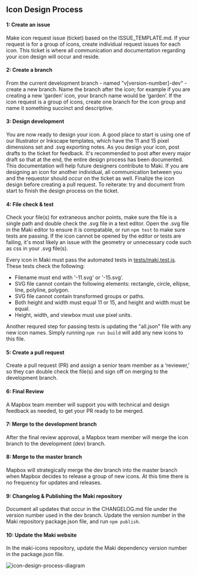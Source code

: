 ## Icon Design Process

#### 1: Create an issue  
Make icon request issue (ticket) based on the ISSUE_TEMPLATE.md. If your request is for a group of icons, create individual request issues for each icon. This ticket is where all communication and documentation regarding your icon design will occur and reside. 

#### 2: Create a branch    
From the current development branch - named "v[version-number]-dev" - create a new branch. Name the branch after the icon; for example if you are creating a new ‘garden’ icon, your branch name would be ‘garden’. If the icon request is a group of icons, create one branch for the icon group and name it something succinct and descriptive. 

#### 3: Design development  
You are now ready to design your icon. A good place to start is using one of our Illustrator or Inkscape templates, which have the 11 and 15 pixel dimensions set and .svg exporting notes. 
As you design your icon, post drafts to the ticket for feedback. It's recommended to post after every major draft so that at the end, the entire design process has been documented. This documentation will help future designers contribute to Maki.
If you are designing an icon for another individual, all communication between you and the requestor should occur on the ticket as well.
Finalize the icon design before creating a pull request. To reiterate: try and document from start to finish the design process on the ticket. 

#### 4: File check & test  
Check your file(s) for extraneous anchor points, make sure the file is a single path and double check the .svg file in a text editor. Open the .svg file in the Maki editor to ensure it is compatable, or run `npm test` to make sure tests are passing. If the icon cannot be opened by the editor or tests are failing, it's most likely an issue with the geometry or unnecessary code such as css in your .svg file(s).

Every icon in Maki must pass the automated tests in [tests/maki.test.js](https://github.com/mapbox/maki/tree/master/test/maki.test.js). These tests check the following:

- Filename must end with '-11.svg' or '-15.svg'.
- SVG file cannot contain the following elements: rectangle, circle, ellipse, line, polyline, polygon.
- SVG file cannot contain transformed groups or paths.
- Both height and width must equal 11 or 15, and height and width must be equal.
- Height, width, and viewbox must use pixel units.

Another requred step for passing tests is updating the "all.json" file with any new icon names. Simply running `npm run build` will add any new icons to this file. 

#### 5: Create a pull request  
Create a pull request (PR) and assign a senior team member as a ‘reviewer,’ so they can double check the file(s) and sign off on merging to the development branch.

#### 6: Final Review   
A Mapbox team member will support you with technical and design feedback as needed, to get your PR ready to be merged.

#### 7: Merge to the development branch  
After the final review approval, a Mapbox team member will merge the icon branch to the development (dev) branch.

#### 8: Merge to the master branch   
Mapbox will strategically merge the dev branch into the master branch when Mapbox decides to release a group of new icons. At this time there is no frequency for updates and releases. 

#### 9: Changelog & Publishing the Maki repository  
Document all updates that occur in the CHANGELOG.md file under the version number used in the dev branch.
Update the version number in the Maki repository package.json file, and run `npm publish`. 

#### 10: Update the Maki website  
In the maki-icons repository, update the Maki dependency version number in the package.json file. 

![icon-design-process-diagram](https://cloud.githubusercontent.com/assets/16616543/21409497/ab24f0aa-c7a8-11e6-9c18-76a539889a4e.png)

